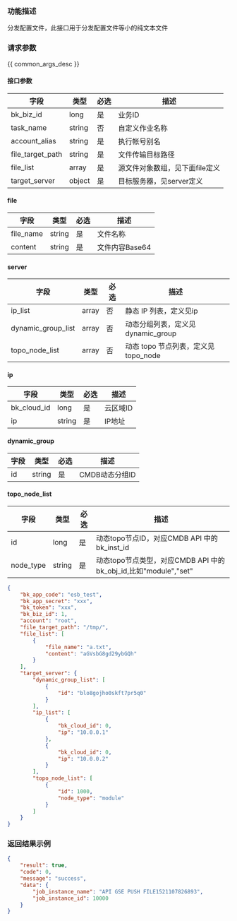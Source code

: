 ### 功能描述

分发配置文件，此接口用于分发配置文件等小的纯文本文件

### 请求参数

{{ common_args_desc }}

#### 接口参数

| 字段        |  类型      | 必选   |  描述      |
|-------------|------------|--------|------------|
| bk_biz_id        |  long       | 是     | 业务ID |
| task_name        |  string     | 否     | 自定义作业名称 |
| account_alias  |  string    | 是     | 执行帐号别名 |
| file_target_path |  string    | 是     | 文件传输目标路径 |
| file_list        |  array     | 是     | 源文件对象数组，见下面file定义 |
| target_server |  object  | 是 | 目标服务器，见server定义       |

#### file

| 字段      |  类型      | 必选   |  描述      |
|-----------|------------|--------|------------|
| file_name |  string    | 是     | 文件名称 |
| content   |  string    | 是     | 文件内容Base64 |

#### server

| 字段               | 类型  | 必选 | 描述                                |
| ------------------ | ----- | ---- | ----------------------------------- |
| ip_list            | array | 否   | 静态 IP 列表，定义见ip              |
| dynamic_group_list | array | 否   | 动态分组列表，定义见dynamic_group   |
| topo_node_list     | array | 否   | 动态 topo 节点列表，定义见topo_node |

#### ip

| 字段        | 类型   | 必选 | 描述     |
| ----------- | ------ | ---- | -------- |
| bk_cloud_id | long   | 是   | 云区域ID |
| ip          | string | 是   | IP地址   |

#### dynamic_group

| 字段 | 类型   | 必选 | 描述           |
| ---- | ------ | ---- | -------------- |
| id   | string | 是   | CMDB动态分组ID |

#### topo_node_list

| 字段      | 类型   | 必选 | 描述                                                         |
| --------- | ------ | ---- | ------------------------------------------------------------ |
| id        | long   | 是   | 动态topo节点ID，对应CMDB API 中的 bk_inst_id                 |
| node_type | string | 是   | 动态topo节点类型，对应CMDB API 中的 bk_obj_id,比如"module","set" |

```json
{
    "bk_app_code": "esb_test",
    "bk_app_secret": "xxx",
    "bk_token": "xxx",
    "bk_biz_id": 1,
    "account": "root",
    "file_target_path": "/tmp/",
    "file_list": [
        {
            "file_name": "a.txt",
            "content": "aGVsbG8gd29ybGQh"
        }
    ],
    "target_server": {
        "dynamic_group_list": [
            {
                "id": "blo8gojho0skft7pr5q0"
            }
        ],
        "ip_list": [
            {
                "bk_cloud_id": 0,
                "ip": "10.0.0.1"
            },
            {
                "bk_cloud_id": 0,
                "ip": "10.0.0.2"
            }
        ],
        "topo_node_list": [
            {
                "id": 1000,
                "node_type": "module"
            }
        ]
    }
}
```

### 返回结果示例

```json
{
    "result": true,
    "code": 0,
    "message": "success",
    "data": {
        "job_instance_name": "API GSE PUSH FILE1521107826893",
        "job_instance_id": 10000
    }
}
```
